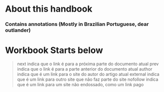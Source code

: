 # About this handbook
### Contains annotations (Mostly in Brazilian Portuguese, dear outlander)
# Workbook Starts below

> next indica que o link é para a próxima parte do documento atual 
> prev indica que o link é para a parte anterior do documento atual 
> author indica que é um link para o site do autor do artigo atual 
> external indica que é um link para outro site que não faz parte do site 
> nofollow indica que é um link para um site não endossado, como um link pago